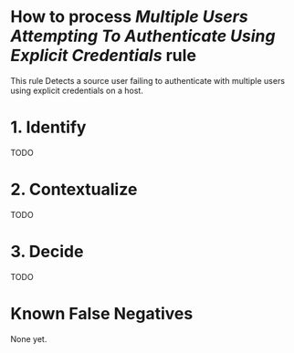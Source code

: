 # How to process *Multiple Users Attempting To Authenticate Using Explicit Credentials* rule
This rule Detects a source user failing to authenticate with multiple users using explicit credentials on a host.

# 1. Identify
TODO

# 2. Contextualize
TODO

# 3. Decide
TODO

# Known False Negatives
None yet.
